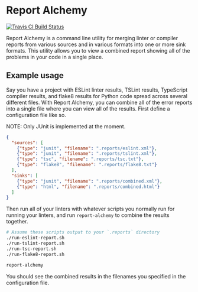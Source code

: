 # Report Alchemy

[![Travis CI Build Status](https://travis-ci.com/w0rp/report-alchemy.svg?branch=master)](https://travis-ci.com/w0rp/report-alchemy)

Report Alchemy is a command line utility for merging linter or compiler reports
from various sources and in various formats into one or more sink formats. This
utility allows you to view a combined report showing all of the problems in your
code in a single place.

## Example usage

Say you have a project with ESLint linter results, TSLint results, TypeScript
compiler results, and flake8 results for Python code spread across several
different files. With Report Alchemy, you can combine all of the error reports
into a single file where you can view all of the results. First define a
configuration file like so.

NOTE: Only JUnit is implemented at the moment.

```json
{
  "sources": [
    {"type": "junit", "filename": ".reports/eslint.xml"},
    {"type": "junit", "filename": ".reports/tslint.xml"},
    {"type": "tsc", "filename": ".reports/tsc.txt"},
    {"type": "flake8", "filename": ".reports/flake8.txt"}
  ],
  "sinks": [
    {"type": "junit", "filename": ".reports/combined.xml"},
    {"type": "html", "filename": ".reports/combined.html"}
  ]
}
```

Then run all of your linters with whatever scripts you normally run for running
your linters, and run `report-alchemy` to combine the results together.

```sh
# Assume these scripts output to your `.reports` directory
./run-eslint-report.sh
./run-tslint-report.sh
./run-tsc-report.sh
./run-flake8-report.sh

report-alchemy
```

You should see the combined results in the filenames you specified in the
configuration file.
